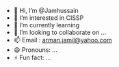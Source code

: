 - 👋 Hi, I’m @Jamhussain
- 👀 I’m interested in CISSP
- 🌱 I’m currently learning 
- 💞️ I’m looking to collaborate on ...
- 📫 Email : arman.jamil@yahoo.com
- 😄 Pronouns: ...
- ⚡ Fun fact: ...

<!---
Jamhussain/Jamhussain is a ✨ special ✨ repository because its `README.md` (this file) appears on your GitHub profile.
You can click the Preview link to take a look at your changes.
--->
